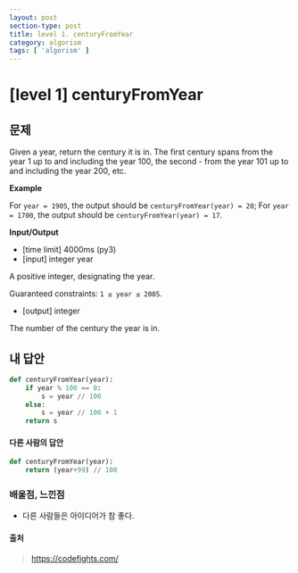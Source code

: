 ```yaml
---
layout: post
section-type: post
title: level 1. centuryFromYear
category: algorism
tags: [ 'algorism' ]
---
```


# [level 1] centuryFromYear

## 문제
Given a year, return the century it is in. The first century spans from the year 1 up to and including the year 100, the second - from the year 101 up to and including the year 200, etc.

**Example**

For `year = 1905`, the output should be
`centuryFromYear(year) = 20`;
For `year = 1700`, the output should be
`centuryFromYear(year) = 17`.

**Input/Output**

- [time limit] 4000ms (py3)
- [input] integer year

A positive integer, designating the year.

Guaranteed constraints:
`1 ≤ year ≤ 2005`.

- [output] integer

The number of the century the year is in.


## 내 답안

```python
def centuryFromYear(year):
    if year % 100 == 0:
        s = year // 100
    else:
        s = year // 100 + 1
    return s
```

#### 다른 사람의 답안

```python
def centuryFromYear(year):
    return (year+99) // 100
```

### 배울점, 느낀점

- 다른 사람들은 아이디어가 참 좋다.

#### 출처
> <https://codefights.com/>
